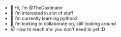 - 👋 Hi, I’m @TheDaxtinator
- 👀 I’m interested in alot of stuff
- 🌱 I’m currently learning python3
- 💞️ I’m looking to collaborate on, still looking around
- 📫 How to reach me: you don't need to yet :D

<!---
TheDaxtinator/TheDaxtinator is a ✨ special ✨ repository because its `README.md` (this file) appears on your GitHub profile.
You can click the Preview link to take a look at your changes.
--->
